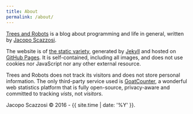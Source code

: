 ```yaml
---
title: About
permalink: /about/
---
```


<p class="lead"><a href="{{ site.baseurl | prepend:site.url }}">Trees and 
Robots</a> is a blog about programming and life in general,  written by 
<a href="https://jacoscaz.com">Jacopo Scazzosi</a>.</p>

The website is of [the static variety][3], generated by [Jekyll][1] and hosted 
on [GitHub Pages][2]. It is self-contained, including all images, and
does not use cookies nor JavaScript nor any other external resource.

Trees and Robots does not track its visitors and does not store personal 
information. The only third-party service used is [GoatCounter][4], a wonderful
web statistics platform that is fully open-source, privacy-aware and committed
to tracking *vists*, not *visitors*.

Jacopo Scazzosi &copy; 2016 - {{ site.time | date: '%Y' }}.

[1]: https://jekyllrb.com
[2]: https://pages.github.com
[3]: https://en.wikipedia.org/wiki/Static_web_page
[4]: https://www.goatcounter.com
